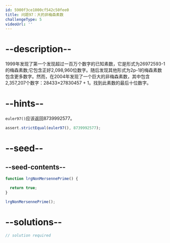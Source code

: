 ```yaml
---
id: 5900f3ce1000cf542c50fee0
title: 问题97：大的非梅森素数
challengeType: 5
videoUrl: ''
---
```


# --description--

1999年发现了第一个发现超过一百万个数字的已知素数，它是形式为26972593-1的梅森素数;它包含正好2,098,960位数字。随后发现其他形式为2p-1的梅森素数包含更多数字。然而，在2004年发现了一个巨大的非梅森素数，其中包含2,357,207个数字：28433×27830457 + 1。找到此素数的最后十位数字。

# --hints--

`euler97()`应该返回8739992577。

```js
assert.strictEqual(euler97(), 8739992577);
```

# --seed--

## --seed-contents--

```js
function lrgNonMersennePrime() {

  return true;
}

lrgNonMersennePrime();
```

# --solutions--

```js
// solution required
```
